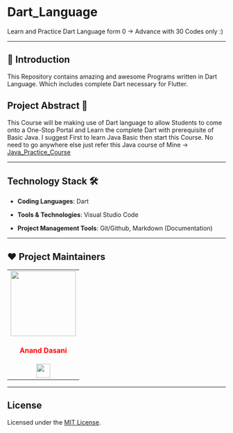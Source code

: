 # Dart_Language
Learn and Practice Dart Language form 0 -> Advance with 30 Codes only :)

---

## 📌 Introduction

This Repository contains amazing and awesome Programs written in Dart Language. Which includes complete Dart necessary for Flutter.


## Project Abstract 🙋

This Course will be making use of Dart language to allow Students to come onto a One-Stop Portal and Learn the complete Dart with prerequisite of Basic Java.
I suggest First to learn Java Basic then start this Course.
No need to go anywhere else just refer this Java course of Mine -> [Java_Practice_Course](https://github.com/ananddasani/Java-Practice-Course)


---

<!-- ## Step-by-Step Learning 👀

### Sequence Containers
1. vector
2. list
3. deque
4. arrays
5. forward_list

### Container Adaptors 
1. queue
2. priority_queue
3. stack

### Associative Containers 
1. set
2. multiset
3. map
4. multimap

### Utility Library
1. pair

### Algorithm
1. Sorting
2. Searching
3. Important STL Algorithms
4. Useful Array algorithms
5. Partition Operations

--- -->

## Technology Stack 🛠️

- **Coding Languages**: Dart

- **Tools & Technologies**: Visual Studio Code

- **Project Management Tools**: Git/Github, Markdown (Documentation)

---

## ❤️ Project Maintainers
<table>
<tr>
<td align="center"><a href="https://github.com/ananddasani"><img src="https://avatars.githubusercontent.com/u/74413402?s=400&u=f0e841bfa3bad7e069702458b4f860550545b0ac&v=4" width=150px height=150px /></a></br> <h4 style="color:red;">Anand Dasani</h4>
<a href="https://www.linkedin.com/in/anand-dasani-b72954202/"><img src="https://mpng.subpng.com/20180324/vhe/kisspng-linkedin-computer-icons-logo-social-networking-ser-facebook-5ab6ebfe5f5397.2333748215219374063905.jpg" width="32px" height="32px"></a></td>

</tr>
</table>

---

## License

Licensed under the [MIT License](https://github.com/ananddasani/Dart_Language/blob/main/LICENSE).
